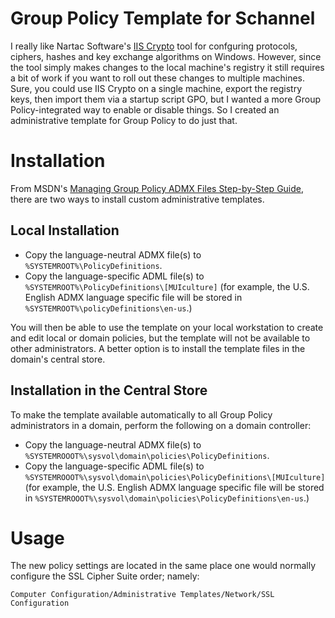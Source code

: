 # Group Policy Template for Schannel

I really like Nartac Software's [IIS Crypto][IISCrypto] tool for confguring protocols, ciphers, hashes and key exchange
algorithms on Windows.  However, since the tool simply makes changes to the local machine's registry it still requires
a bit of work if you want to roll out these changes to multiple machines.  Sure, you could use IIS Crypto on a single machine,
export the registry keys, then import them via a startup script GPO, but I wanted a more Group Policy-integrated way to
enable or disable things.  So I created an administrative template for Group Policy to do just that.

# Installation

From MSDN's [Managing Group Policy ADMX Files Step-by-Step Guide][admx_install], there are two ways to install
custom administrative templates.

## Local Installation
* Copy the language-neutral ADMX file(s) to `%SYSTEMROOT%\PolicyDefinitions`.
* Copy the language-specific ADML file(s) to `%SYSTEMROOT%\PolicyDefinitions\[MUIculture]`
  (for example, the U.S. English ADMX language specific file will be stored in `%SYSTEMROOT%\policyDefinitions\en-us`.)

You will then be able to use the template on your local workstation to create and edit local or domain policies, but
the template will not be available to other administrators.  A better option is to install the template files in
the domain's central store.

## Installation in the Central Store

To make the template available automatically to all Group Policy administrators in a domain, perform the following on a
domain controller:
* Copy the language-neutral ADMX file(s) to `%SYSTEMROOOT%\sysvol\domain\policies\PolicyDefinitions`.
* Copy the language-specific ADML file(s) to `%SYSTEMROOOT%\sysvol\domain\policies\PolicyDefinitions\[MUIculture]`
  (for example, the U.S. English ADMX language specific file will be stored in
  `%SYSTEMROOOT%\sysvol\domain\policies\PolicyDefinitions\en-us`.)

# Usage

The new policy settings are located in the same place one would normally configure the SSL Cipher Suite order; namely:

    Computer Configuration/Administrative Templates/Network/SSL Configuration

[IISCrypto]: https://www.nartac.com/Products/IISCrypto
[admx_install]:https://msdn.microsoft.com/en-us/library/bb530196.aspx
